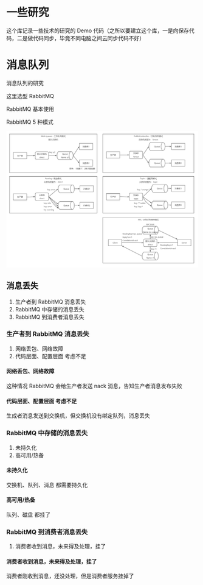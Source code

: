 # 一些研究
这个库记录一些技术的研究的 Demo 代码（之所以要建立这个库，一是向保存代码，二是做代码同步，毕竟不同电脑之间云同步代码不好）

# 消息队列

消息队列的研究

这里选型 RabbitMQ

RabbitMQ 基本使用

RabbitMQ 5 种模式

![RabbitMQ模式](./md-images/RabbitMQ-Mode.png)

## 消息丢失

1. 生产者到 RabbitMQ 消息丢失
2. RabbitMQ 中存储的消息丢失
3. RabbitMQ 到消费者消息丢失

### 生产者到 RabbitMQ 消息丢失

1. 网络丢包、网络故障
2. 代码层面、配置层面 考虑不足

#### 网络丢包、网络故障

这种情况 RabbitMQ 会给生产者发送 nack 消息，告知生产者消息发布失败

#### 代码层面、配置层面 考虑不足

生成者消息发送到交换机，但交换机没有绑定队列，消息丢失

### RabbitMQ 中存储的消息丢失

1. 未持久化
2. 高可用/热备

#### 未持久化

交换机、队列、消息 都需要持久化

#### 高可用/热备

队列、磁盘 都挂了

### RabbitMQ 到消费者消息丢失

1. 消费者收到消息，未来得及处理，挂了

#### 消费者收到消息，未来得及处理，挂了

消费者刚收到消息，还没处理，但是消费者服务挂掉了
